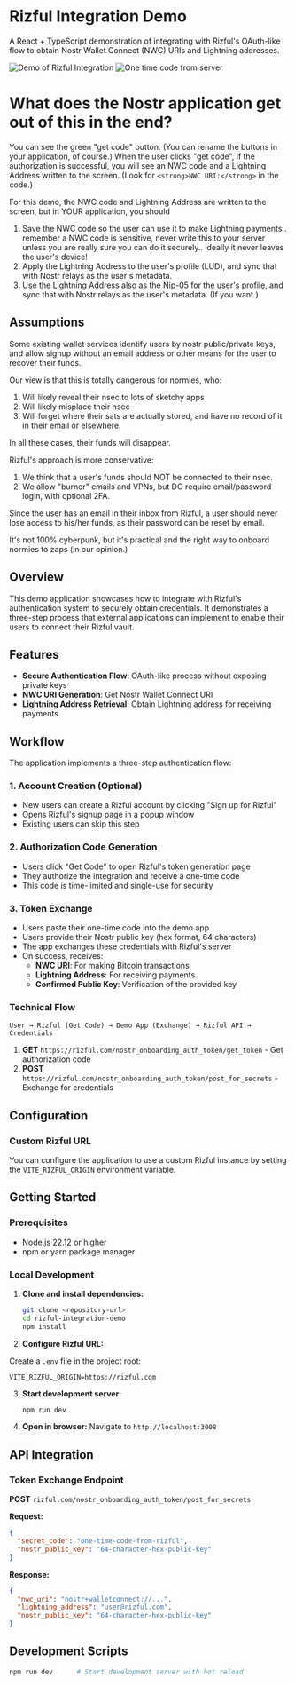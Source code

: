 # Rizful Integration Demo

A React + TypeScript demonstration of integrating with Rizful's OAuth-like flow to obtain Nostr Wallet Connect (NWC) URIs and Lightning addresses.

![Demo of Rizful Integration](./images/demo-image.png)
![One time code from server](./images/get-one-time-code.png)

# What does the Nostr application get out of this in the end?

You can see the green "get code" button. (You can rename the buttons in your application, of course.) When the user clicks "get code", if the authorization is successful, you will see an NWC code and a Lightning Address written to the screen. (Look for `<strong>NWC URI:</strong>` in the code.)

For this demo, the NWC code and Lightning Address are written to the screen, but in YOUR application, you should

1. Save the NWC code so the user can use it to make Lightning payments.. remember a NWC code is sensitive, never write this to your server unless you are really sure you can do it securely.. ideally it never leaves the user's device!
2. Apply the Lightning Address to the user's profile (LUD), and sync that with Nostr relays as the user's metadata.
3. Use the Lightning Address also as the Nip-05 for the user's profile, and sync that with Nostr relays as the user's metadata. (If you want.)

## Assumptions

Some existing wallet services identify users by nostr public/private keys, and allow signup without an email address or other means for the user to recover their funds.

Our view is that this is totally dangerous for normies, who:

1. Will likely reveal their nsec to lots of sketchy apps
2. Will likely misplace their nsec
3. Will forget where their sats are actually stored, and have no record of it in their email or elsewhere.

In all these cases, their funds will disappear.

Rizful's approach is more conservative:

1. We think that a user's funds should NOT be connected to their nsec.
2. We allow "burner" emails and VPNs, but DO require email/password login, with optional 2FA.

Since the user has an email in their inbox from Rizful, a user should never lose access to his/her funds, as their password can be reset by email.

It's not 100% cyberpunk, but it's practical and the right way to onboard normies to zaps (in our opinion.)

## Overview

This demo application showcases how to integrate with Rizful's authentication system to securely obtain credentials. It demonstrates a three-step process that external applications can implement to enable their users to connect their Rizful vault.

## Features

- **Secure Authentication Flow**: OAuth-like process without exposing private keys
- **NWC URI Generation**: Get Nostr Wallet Connect URI
- **Lightning Address Retrieval**: Obtain Lightning address for receiving payments

## Workflow

The application implements a three-step authentication flow:

### 1. Account Creation (Optional)

- New users can create a Rizful account by clicking "Sign up for Rizful"
- Opens Rizful's signup page in a popup window
- Existing users can skip this step

### 2. Authorization Code Generation

- Users click "Get Code" to open Rizful's token generation page
- They authorize the integration and receive a one-time code
- This code is time-limited and single-use for security

### 3. Token Exchange

- Users paste their one-time code into the demo app
- Users provide their Nostr public key (hex format, 64 characters)
- The app exchanges these credentials with Rizful's server
- On success, receives:
  - **NWC URI**: For making Bitcoin transactions
  - **Lightning Address**: For receiving payments
  - **Confirmed Public Key**: Verification of the provided key

### Technical Flow

```
User → Rizful (Get Code) → Demo App (Exchange) → Rizful API → Credentials
```

1. **GET** `https://rizful.com/nostr_onboarding_auth_token/get_token` - Get authorization code
2. **POST** `https://rizful.com/nostr_onboarding_auth_token/post_for_secrets` - Exchange for credentials

## Configuration

### Custom Rizful URL

You can configure the application to use a custom Rizful instance by setting the `VITE_RIZFUL_ORIGIN` environment variable.

## Getting Started

### Prerequisites

- Node.js 22.12 or higher
- npm or yarn package manager

### Local Development

1. **Clone and install dependencies:**

   ```bash
   git clone <repository-url>
   cd rizful-integration-demo
   npm install
   ```

2. **Configure Rizful URL:**

Create a `.env` file in the project root:

```env
VITE_RIZFUL_ORIGIN=https://rizful.com
```

3. **Start development server:**

   ```bash
   npm run dev
   ```

4. **Open in browser:**
   Navigate to `http://localhost:3008`

## API Integration

### Token Exchange Endpoint

**POST** `rizful.com/nostr_onboarding_auth_token/post_for_secrets`

**Request:**

```json
{
  "secret_code": "one-time-code-from-rizful",
  "nostr_public_key": "64-character-hex-public-key"
}
```

**Response:**

```json
{
  "nwc_uri": "nostr+walletconnect://...",
  "lightning_address": "user@rizful.com",
  "nostr_public_key": "64-character-hex-public-key"
}
```

## Development Scripts

```bash
npm run dev      # Start development server with hot reload

```
